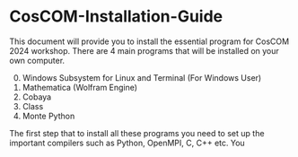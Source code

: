 # CosCOM-Installation-Guide

This document will provide you to install the essential program for CosCOM 2024 workshop. There are 4 main programs that will be installed on your own computer.

0. Windows Subsystem for Linux and Terminal (For Windows User)
1. Mathematica (Wolfram Engine)
2. Cobaya
3. Class
4. Monte Python

The first step that to install all these programs you need to set up the important compilers such as Python, OpenMPI, C, C++ etc. You 
